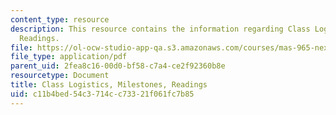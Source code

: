 ```yaml
---
content_type: resource
description: This resource contains the information regarding Class Logistics, Milestones,
  Readings.
file: https://ol-ocw-studio-app-qa.s3.amazonaws.com/courses/mas-965-nextlab-i-designing-mobile-technologies-for-the-next-billion-users-fall-2008/c11b4bed54c3714cc73321f061fc7b85_MITMAS_965F08_Lec04_logic.pdf
file_type: application/pdf
parent_uid: 2fea8c16-00d0-bf58-c7a4-ce2f92360b8e
resourcetype: Document
title: Class Logistics, Milestones, Readings
uid: c11b4bed-54c3-714c-c733-21f061fc7b85
---
```

